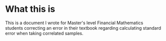 # What this is

This is a document I wrote for Master's level Financial Mathematics students
correcting an error in their textbook regarding calculating standard error when
taking correlated samples.
